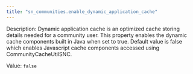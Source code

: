 ```yaml
---
title: "sn_communities.enable_dynamic_application_cache"
---
```


Description: Dynamic application cache is an optimized cache storing details needed for a community user. This property enables the dynamic cache components built in Java when set to true. Default value is false which enables Javascript cache components accessed using CommunityCacheUtilSNC.

Value: `false`